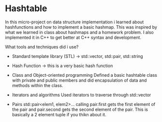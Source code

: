 # Hashtable
In this micro-project on data structure implementation i learned about hashfunctions and how to implement a basic hashmap. This was inspired by what we learned in class about hashmaps and a homework problem. I also implemented it in C++ to get better at C++ syntax and development.

What tools and techniques did i use?
- Standard template library (STL) -> std::vector, std::pair, std::string

- Hash Function -> this is a very basic hash function

- Class and Object-oriented programming
Defined a basic hashtable class with private and public members and did encapsulation of data and methods within the class.

- Iterators and algorithms
Used iterators to traverse through std::vector 

- Pairs
std::pair<elem1, elem2>... calling pair.first gets the first element of the pair and pair.second gets the second element of the pair. This is basically a 2 element tuple if you thikn about it.



